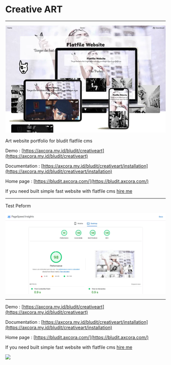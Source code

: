 # Creative ART

--------

![Free download bludit themes cms](creativeart.webp)

Art website portfolio for bludit flatfile cms

Demo : [https://axcora.my.id/bludit/creativeart](https://axcora.my.id/bludit/creativeart)

Documentation : [https://axcora.my.id/bludit/creativeart/installation](https://axcora.my.id/bludit/creativeart/installation)

Home page : [https://bludit.axcora.com/](https://bludit.axcora.com/)

If you need built simple fast website with flatfile cms [hire me](https://www.fiverr.com/creativitas/design-your-website-with-phyton-django)

--------

Test Peform

![Free download bludit template cms](creativeartscore.webp)

--------

Demo : [https://axcora.my.id/bludit/creativeart](https://axcora.my.id/bludit/creativeart)

Documentation : [https://axcora.my.id/bludit/creativeart/installation](https://axcora.my.id/bludit/creativeart/installation)

Home page : [https://bludit.axcora.com/](https://bludit.axcora.com/)

If you need built simple fast website with flatfile cms [hire me](https://www.fiverr.com/creativitas/design-your-website-with-phyton-django)

<a href="https://www.buymeacoffee.com/axcora"><img width="240" src="https://blogger.googleusercontent.com/img/b/R29vZ2xl/AVvXsEgIA9HMwkK8kr7uRwVNxnhXsLQsJHxQQYVSzqCAaK58OpJOiTlzbIX7eEwS_VpJ3oEG-xrmVEl2WKqGvB_o-KjyBGTbbjFHM_bN2Jce9g3FTnt2ZJViwcvB9DHPOKPEMCl7jTQRVWKPw_ETloH7_CK8Xr09SSNNx22xnfGjViwdEsGtR-yGrLmr-JUGHA/s1090/bmc-button.png"/></a>
